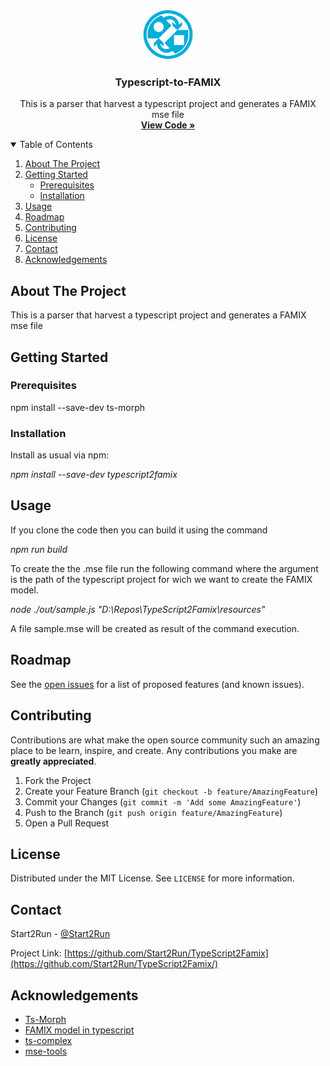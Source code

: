 <br />
<p align="center">
  <a href="https://github.com/othneildrew/Best-README-Template">
    <img src="images/logo.png" alt="Logo" width="80" height="80">
  </a>

  <h3 align="center">Typescript-to-FAMIX</h3>

  <p align="center">
   This is a parser that harvest a typescript project and generates a FAMIX mse file
    <br />
    <a href="https://github.com/Start2Run/TypeScript2Famix/tree/main"><strong>View Code »</strong></a>
  </p>
</p>

<details open="open">
  <summary>Table of Contents</summary>
  <ol>
    <li>
      <a href="#about-the-project">About The Project</a>
    </li>
    <li>
      <a href="#getting-started">Getting Started</a>
      <ul>
        <li><a href="#prerequisites">Prerequisites</a></li>
        <li><a href="#installation">Installation</a></li>
      </ul>
    </li>
    <li><a href="#usage">Usage</a></li>
    <li><a href="#roadmap">Roadmap</a></li>
    <li><a href="#contributing">Contributing</a></li>
    <li><a href="#license">License</a></li>
    <li><a href="#contact">Contact</a></li>
    <li><a href="#acknowledgements">Acknowledgements</a></li>
  </ol>
</details>

## About The Project
 This is a parser that harvest a typescript project and generates a FAMIX mse file
 
## Getting Started

### Prerequisites

npm install --save-dev ts-morph

### Installation

Install as usual via npm:

*npm install --save-dev typescript2famix*

## Usage

If you clone the code then you can build it using the command

*npm run build*

To create the the .mse file run the following command where the argument is the path of the typescript project for wich we want to create the FAMIX model.

*node ./out/sample.js "D:\Repos\TypeScript2Famix\resources"*

A file sample.mse will be created as result of the command execution.

## Roadmap

See the [open issues](https://github.com/Start2Run/TypeScript2Famix/issues) for a list of proposed features (and known issues).


## Contributing

Contributions are what make the open source community such an amazing place to be learn, inspire, and create. Any contributions you make are **greatly appreciated**.

1. Fork the Project
2. Create your Feature Branch (`git checkout -b feature/AmazingFeature`)
3. Commit your Changes (`git commit -m 'Add some AmazingFeature'`)
4. Push to the Branch (`git push origin feature/AmazingFeature`)
5. Open a Pull Request

## License

Distributed under the MIT License. See `LICENSE` for more information.

## Contact

Start2Run - [@Start2Run](https://twitter.com/start2run)

Project Link: [https://github.com/Start2Run/TypeScript2Famix](https://github.com/Start2Run/TypeScript2Famix/)

## Acknowledgements
* [Ts-Morph](https://ts-morph.com/)
* [FAMIX model in typescript](https://github.com/pascalerni/famix)
* [ts-complex](https://github.com/anandundavia/ts-complex)
* [mse-tools](https://github.com/profcfuhrmanets/mse-tools)